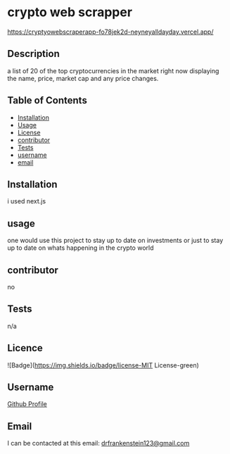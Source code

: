 # crypto web scrapper
https://cryptyowebscraperapp-fo78jek2d-neyneyalldayday.vercel.app/
 
## Description
 
a list of 20 of the top cryptocurrencies in the market right now displaying the name, price, market cap and any price changes.
 
## Table of Contents
 
* [Installation](#Installation) 
* [Usage](#Usage) 
* [License](#License) 
* [contributor](#contributor) 
* [Tests](#Tests)
* [username](#username) 
* [email](#email)
 
## Installation
 
i used next.js
 
## usage

one would use this project to stay up to date on investments or just to stay up to date on whats happening in the crypto world
 
## contributor 
 
no
 
## Tests
n/a
 
## Licence

![Badge](https://img.shields.io/badge/license-MIT License-green)
 
## Username

[Github Profile](https://github.com/neyneyalldayday/)
 
## Email

I can be contacted at this email: <drfrankenstein123@gmail.com>

